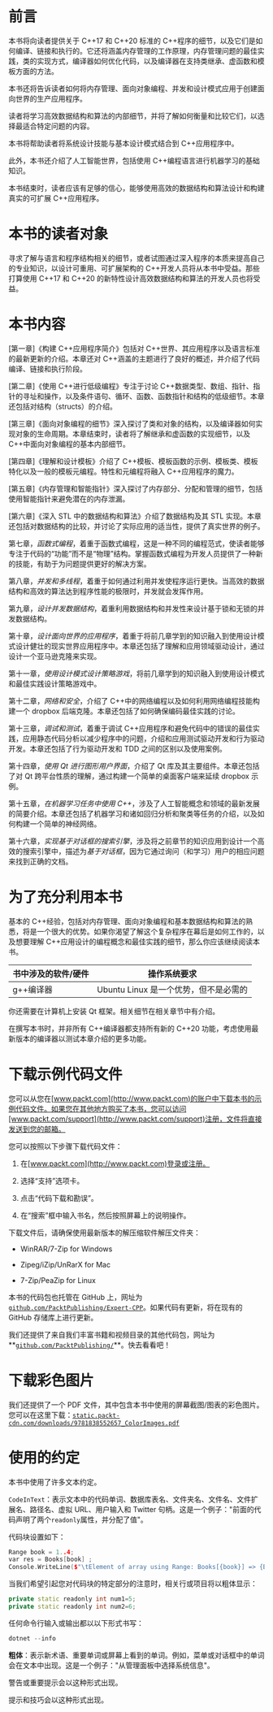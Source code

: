# 前言

本书将向读者提供关于 C++17 和 C++20 标准的 C++程序的细节，以及它们是如何编译、链接和执行的。它还将涵盖内存管理的工作原理，内存管理问题的最佳实践，类的实现方式，编译器如何优化代码，以及编译器在支持类继承、虚函数和模板方面的方法。

本书还将告诉读者如何将内存管理、面向对象编程、并发和设计模式应用于创建面向世界的生产应用程序。

读者将学习高效数据结构和算法的内部细节，并将了解如何衡量和比较它们，以选择最适合特定问题的内容。

本书将帮助读者将系统设计技能与基本设计模式结合到 C++应用程序中。

此外，本书还介绍了人工智能世界，包括使用 C++编程语言进行机器学习的基础知识。

本书结束时，读者应该有足够的信心，能够使用高效的数据结构和算法设计和构建真实的可扩展 C++应用程序。

# 本书的读者对象

寻求了解与语言和程序结构相关的细节，或者试图通过深入程序的本质来提高自己的专业知识，以设计可重用、可扩展架构的 C++开发人员将从本书中受益。那些打算使用 C++17 和 C++20 的新特性设计高效数据结构和算法的开发人员也将受益。

# 本书内容

[第一章]《构建 C++应用程序简介》包括对 C++世界、其应用程序以及语言标准的最新更新的介绍。本章还对 C++涵盖的主题进行了良好的概述，并介绍了代码编译、链接和执行阶段。

[第二章]《使用 C++进行低级编程》专注于讨论 C++数据类型、数组、指针、指针的寻址和操作，以及条件语句、循环、函数、函数指针和结构的低级细节。本章还包括对结构（structs）的介绍。

[第三章]《面向对象编程的细节》深入探讨了类和对象的结构，以及编译器如何实现对象的生命周期。本章结束时，读者将了解继承和虚函数的实现细节，以及 C++中面向对象编程的基本内部细节。

[第四章]《理解和设计模板》介绍了 C++模板、模板函数的示例、模板类、模板特化以及一般的模板元编程。特性和元编程将融入 C++应用程序的魔力。

[第五章]《内存管理和智能指针》深入探讨了内存部分、分配和管理的细节，包括使用智能指针来避免潜在的内存泄漏。

[第六章]《深入 STL 中的数据结构和算法》介绍了数据结构及其 STL 实现。本章还包括对数据结构的比较，并讨论了实际应用的适当性，提供了真实世界的例子。

第七章，*函数式编程*，着重于函数式编程，这是一种不同的编程范式，使读者能够专注于代码的“功能”而不是“物理”结构。掌握函数式编程为开发人员提供了一种新的技能，有助于为问题提供更好的解决方案。

第八章，*并发和多线程*，着重于如何通过利用并发使程序运行更快。当高效的数据结构和高效的算法达到程序性能的极限时，并发就会发挥作用。

第九章，*设计并发数据结构*，着重利用数据结构和并发性来设计基于锁和无锁的并发数据结构。

第十章，*设计面向世界的应用程序*，着重于将前几章学到的知识融入到使用设计模式设计健壮的现实世界应用程序中。本章还包括了理解和应用领域驱动设计，通过设计一个亚马逊克隆来实现。

第十一章，*使用设计模式设计策略游戏*，将前几章学到的知识融入到使用设计模式和最佳实践设计策略游戏中。

第十二章，*网络和安全*，介绍了 C++中的网络编程以及如何利用网络编程技能构建一个 dropbox 后端克隆。本章还包括了如何确保编码最佳实践的讨论。

第十三章，*调试和测试*，着重于调试 C++应用程序和避免代码中的错误的最佳实践，应用静态代码分析以减少程序中的问题，介绍和应用测试驱动开发和行为驱动开发。本章还包括了行为驱动开发和 TDD 之间的区别以及使用案例。

第十四章，*使用 Qt 进行图形用户界面*，介绍了 Qt 库及其主要组件。本章还包括了对 Qt 跨平台性质的理解，通过构建一个简单的桌面客户端来延续 dropbox 示例。

第十五章，*在机器学习任务中使用 C++*，涉及了人工智能概念和领域的最新发展的简要介绍。本章还包括了机器学习和诸如回归分析和聚类等任务的介绍，以及如何构建一个简单的神经网络。

第十六章，*实现基于对话框的搜索引擎*，涉及将之前章节的知识应用到设计一个高效的搜索引擎中，描述为*基于对话框*，因为它通过询问（和学习）用户的相应问题来找到正确的文档。

# 为了充分利用本书

基本的 C++经验，包括对内存管理、面向对象编程和基本数据结构和算法的熟悉，将是一个很大的优势。如果你渴望了解这个复杂程序在幕后是如何工作的，以及想要理解 C++应用设计的编程概念和最佳实践的细节，那么你应该继续阅读本书。

| **书中涉及的软件/硬件** | **操作系统要求** |
| --- | --- |
| g++编译器 | Ubuntu Linux 是一个优势，但不是必需的 |

你还需要在计算机上安装 Qt 框架。相关细节在相关章节中有介绍。

在撰写本书时，并非所有 C++编译器都支持所有新的 C++20 功能，考虑使用最新版本的编译器以测试本章介绍的更多功能。

# 下载示例代码文件

您可以从您在[www.packt.com](http://www.packt.com)的账户中下载本书的示例代码文件。如果您在其他地方购买了本书，您可以访问[www.packt.com/support](http://www.packt.com/support)注册，文件将直接发送到您的邮箱。

您可以按照以下步骤下载代码文件：

1.  在[www.packt.com](http://www.packt.com)登录或注册。

1.  选择“支持”选项卡。

1.  点击“代码下载和勘误”。

1.  在“搜索”框中输入书名，然后按照屏幕上的说明操作。

下载文件后，请确保使用最新版本的解压缩软件解压文件夹：

+   WinRAR/7-Zip for Windows

+   Zipeg/iZip/UnRarX for Mac

+   7-Zip/PeaZip for Linux

本书的代码包也托管在 GitHub 上，网址为[`github.com/PacktPublishing/Expert-CPP`](https://github.com/PacktPublishing/Expert-CPP)。如果代码有更新，将在现有的 GitHub 存储库上进行更新。

我们还提供了来自我们丰富书籍和视频目录的其他代码包，网址为**[`github.com/PacktPublishing/`](https://github.com/PacktPublishing/)**。快去看看吧！

# 下载彩色图片

我们还提供了一个 PDF 文件，其中包含本书中使用的屏幕截图/图表的彩色图片。您可以在这里下载：[`static.packt-cdn.com/downloads/9781838552657_ColorImages.pdf`](https://static.packt-cdn.com/downloads/9781838552657_ColorImages.pdf)

# 使用的约定

本书中使用了许多文本约定。

`CodeInText`：表示文本中的代码单词、数据库表名、文件夹名、文件名、文件扩展名、路径名、虚拟 URL、用户输入和 Twitter 句柄。这是一个例子："前面的代码声明了两个`readonly`属性，并分配了值"。

代码块设置如下：

```cpp
Range book = 1..4;
var res = Books[book] ;
Console.WriteLine($"\tElement of array using Range: Books[{book}] => {Books[book]}");
```

当我们希望引起您对代码块的特定部分的注意时，相关行或项目将以粗体显示：

```cpp
private static readonly int num1=5;
private static readonly int num2=6;
```

任何命令行输入或输出都以以下形式书写：

```cpp
dotnet --info
```

**粗体**：表示新术语、重要单词或屏幕上看到的单词。例如，菜单或对话框中的单词会在文本中出现。这是一个例子："从管理面板中选择系统信息"。

警告或重要提示会以这种形式出现。

提示和技巧会以这种形式出现。